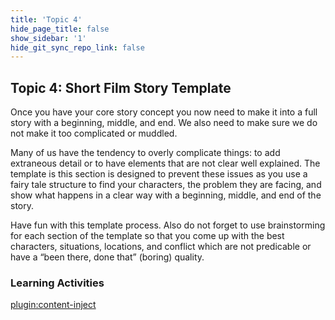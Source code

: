 ```yaml
---
title: 'Topic 4'
hide_page_title: false
show_sidebar: '1'
hide_git_sync_repo_link: false
---
```


## Topic 4: Short Film Story Template

Once you have your core story concept you now need to make it into a full story with a beginning, middle, and end. We also need to make sure we do not make it too complicated or muddled.

Many of us have the tendency to overly complicate things: to add extraneous detail or to have elements that are not clear well explained. The template is this section is designed to prevent these issues as you use a fairy tale structure to find your characters, the problem they are facing, and show what happens in a clear way with a beginning, middle, and end of the story.

Have fun with this template process. Also do not forget to use brainstorming for each section of the template so that you come up with the best characters, situations, locations, and conflict which are not predicable or have a “been there, done that” (boring) quality.
### Learning Activities
[plugin:content-inject](../_6-4)
